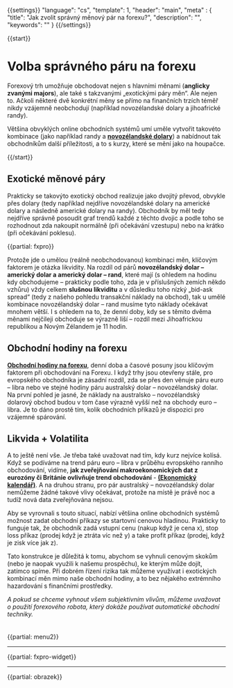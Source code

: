 {{settings}}
  "language": "cs",
  "template": 1,
  "header": "main",
  "meta" : {
    "title": "Jak zvolit správný měnový pár na forexu?",
    "description": "",
    "keywords": ""
  }
{{/settings}}

<div class="row">
<div class="col-md-9" role="main" markdown="1">

{{start}} 

# Volba správného páru na forexu

Forexový trh umožňuje obchodovat nejen s hlavními měnami (**anglicky zvanými majors**), ale také s takzvanými „exotickými páry měn“. Ale nejen to. Ačkoli některé dvě konkrétní měny se přímo na finančních trzích téměř nikdy vzájemně neobchodují (například novozélandské dolary a jihoafrické randy). 

Většina obvyklých online obchodních systémů umí uměle vytvořit takovéto kombinace (jako například randy a [**novozélandské dolary**](http://www.forexsrovnavac.cz/kurzy/forex/nzdusd "Obchodní hodiny")) a nabídnout tak obchodníkům další příležitosti, a to s kurzy, které se mění jako na houpačce.

{{/start}}  

## Exotické měnové páry

Prakticky se takovýto exotický obchod realizuje jako dvojitý převod, obvykle přes dolary (tedy například nejdříve novozélandské dolary na americké dolary a následně americké dolary na randy). Obchodník by měl tedy nejdříve správně posoudit graf trendů každé z těchto dvojic a podle toho se rozhodnout zda nakoupit normálně (při očekávání vzestupu) nebo na krátko (při očekávání poklesu).

{{partial: fxpro}}

Protože jde o umělou (reálně neobchodovanou) kombinaci měn, klíčovým faktorem je otázka likvidity. Na rozdíl od párů **novozélandský dolar – americký dolar a americký dolar – rand**, které mají (s ohledem na hodinu kdy obchodujeme – prakticky podle toho, zda je v příslušných zemích někdo vzhůru) vždy celkem **slušnou likviditu** a v důsledku toho nízký „bid-ask spread“ (tedy z našeho pohledu transakční náklady na obchod), tak u umělé kombinace novozélandský dolar – rand musíme tyto náklady očekávat mnohem větší. I s ohledem na to, že denní doby, kdy se s těmito dvěma měnami nejčileji obchoduje se výrazně liší – rozdíl mezi Jihoafrickou republikou a Novým Zélandem je 11 hodin.

## Obchodní hodiny na forexu

[**Obchodní hodiny na forexu**](http://www.forexsrovnavac.cz/obchodni-hodiny-na-burze-a-forexu "Obchodní hodiny"), denní doba a časové posuny jsou klíčovým faktorem při obchodování na Forexu. I když trhy jsou otevřeny stále, pro evropského obchodníka je zásadní rozdíl, zda se přes den věnuje páru euro – libra nebo ve stejné hodiny páru australský dolar – novozélandský dolar. Na první pohled je jasné, že náklady na australsko – novozélandský dolarový obchod budou v tom čase výrazně vyšší než na obchody euro – libra. Je to dáno prostě tím, kolik obchodních příkazů je dispozici pro vzájemné spárování.

## Likvida + Volatilita

A to ještě není vše. Je třeba také uvažovat nad tím, kdy kurz nejvíce kolísá. Když se podíváme na trend páru euro – libra v průběhu evropského ranního obchodování, vidíme, **jak zveřejňování makroekonomických dat z eurozóny či Británie ovlivňuje trend obchodování** - [**(Ekonomický kalendář)**](http://www.forexsrovnavac.cz/ekonomicky-kalendar "Ekonomický kalendář"). A na druhou stranu, pro pár australský – novozélandský dolar nemůžeme žádné takové vlivy očekávat, protože na místě je právě noc a tudíž nová data zveřejňována nejsou.

Aby se vyrovnali s touto situací, nabízí většina online obchodních systémů možnost zadat obchodní příkazy se startovní cenovou hladinou. Prakticky to funguje tak, že obchodník zadá vstupní cenu (nakup když je cena x), stop loss příkaz (prodej když je ztráta víc než y) a take profit příkaz (prodej, když je zisk více jak z). 

Tato konstrukce je důležitá k tomu, abychom se vyhnuli cenovým skokům (nebo je naopak využili k našemu prospěchu), ke kterým může dojít, zatímco spíme. Při dobrém řízení rizika tak můžeme využívat i exotických kombinací měn mimo naše obchodní hodiny, a to bez nějakého extrémního hazardování s finančními prostředky.

*A pokud se chceme vyhnout všem subjektivním vlivům, můžeme uvažovat o použití forexového robota, který dokáže používat automatické obchodní techniky.* 



</div>
<div class="col-md-3" markdown="1">
<div class="well" markdown="1" style="margin-top: 2.5em">

{{partial: menu2}}

</div>


- - -

{{partial: fxpro-widget}}

- - -

{{partial: obrazek}}

</div>
</div>
    